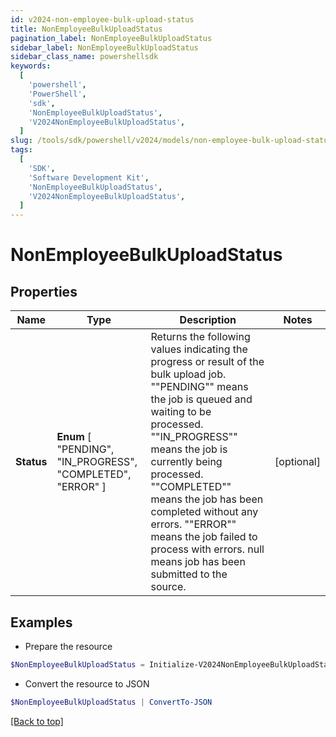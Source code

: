 ```yaml
---
id: v2024-non-employee-bulk-upload-status
title: NonEmployeeBulkUploadStatus
pagination_label: NonEmployeeBulkUploadStatus
sidebar_label: NonEmployeeBulkUploadStatus
sidebar_class_name: powershellsdk
keywords:
  [
    'powershell',
    'PowerShell',
    'sdk',
    'NonEmployeeBulkUploadStatus',
    'V2024NonEmployeeBulkUploadStatus',
  ]
slug: /tools/sdk/powershell/v2024/models/non-employee-bulk-upload-status
tags:
  [
    'SDK',
    'Software Development Kit',
    'NonEmployeeBulkUploadStatus',
    'V2024NonEmployeeBulkUploadStatus',
  ]
---
```


# NonEmployeeBulkUploadStatus

## Properties

| Name | Type | Description | Notes |
| --- | --- | --- | --- |
| **Status** | **Enum** [ "PENDING", "IN_PROGRESS", "COMPLETED", "ERROR" ] | Returns the following values indicating the progress or result of the bulk upload job. ""PENDING"" means the job is queued and waiting to be processed. ""IN_PROGRESS"" means the job is currently being processed. ""COMPLETED"" means the job has been completed without any errors. ""ERROR"" means the job failed to process with errors. null means job has been submitted to the source. | [optional] |

## Examples

- Prepare the resource

```powershell
$NonEmployeeBulkUploadStatus = Initialize-V2024NonEmployeeBulkUploadStatus  -Status PENDING
```

- Convert the resource to JSON

```powershell
$NonEmployeeBulkUploadStatus | ConvertTo-JSON
```

[[Back to top]](#)
